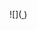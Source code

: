![]([   ](https://images-ext-1.discordapp.net/external/2vD_pt9kEYTg_VTnipSw24Wa5B_9eEwatr_r6COxmZ8/https/img1.picmix.com/output/pic/normal/9/0/2/8/11518209_1f443.gif?width=600&height=600))

<!--
**bummyassdude/bummyassdude** is a ✨ _special_ ✨ repository because its `README.md` (this file) appears on your GitHub profile.

Here are some ideas to get you started:

- 🔭 I’m currently working on ...
- 🌱 I’m currently learning ...
- 👯 I’m looking to collaborate on ...
- 🤔 I’m looking for help with ...
- 💬 Ask me about ...
- 📫 How to reach me: ...
- 😄 Pronouns: ...
- ⚡ Fun fact: ...
-->
